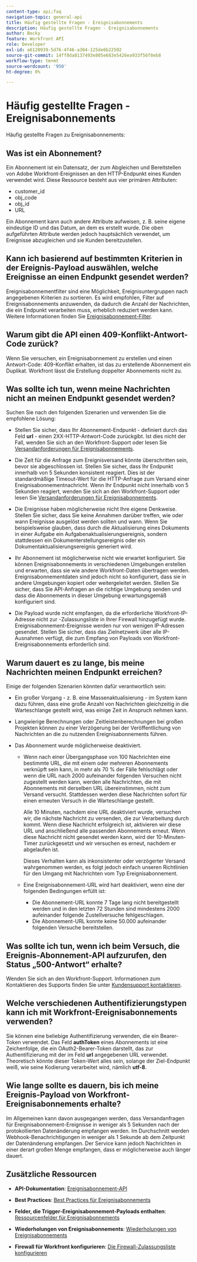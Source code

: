 ```yaml
---
content-type: api;faq
navigation-topic: general-api
title: Häufig gestellte Fragen - Ereignisabonnements
description: Häufig gestellte Fragen - Ereignisabonnements
author: Becky
feature: Workfront API
role: Developer
exl-id: a6120939-5d76-4f46-a304-125de6b22502
source-git-commit: 14ff8da8137493e805e683e5426ea933f56f8eb8
workflow-type: tm+mt
source-wordcount: '950'
ht-degree: 0%

---
```


# Häufig gestellte Fragen - Ereignisabonnements

<!--
{{highlighted-preview}}
-->

Häufig gestellte Fragen zu Ereignisabonnements:

## Was ist ein Abonnement?

Ein Abonnement ist ein Datensatz, der zum Abgleichen und Bereitstellen von Adobe Workfront-Ereignissen an den HTTP-Endpunkt eines Kunden verwendet wird. Diese Ressource besteht aus vier primären Attributen:

* customer_id
* obj_code
* obj_id
* URL

Ein Abonnement kann auch andere Attribute aufweisen, z. B. seine eigene eindeutige ID und das Datum, an dem es erstellt wurde. Die oben aufgeführten Attribute werden jedoch hauptsächlich verwendet, um Ereignisse abzugleichen und sie Kunden bereitzustellen.

## Kann ich basierend auf bestimmten Kriterien in der Ereignis-Payload auswählen, welche Ereignisse an einen Endpunkt gesendet werden?

Ereignisabonnementfilter sind eine Möglichkeit, Ereignisuntergruppen nach angegebenen Kriterien zu sortieren. Es wird empfohlen, Filter auf Ereignisabonnements anzuwenden, da dadurch die Anzahl der Nachrichten, die ein Endpunkt verarbeiten muss, erheblich reduziert werden kann. Weitere Informationen finden Sie [Ereignisabonnement-Filter](../../wf-api/general/event-subs-api.md#event).

## Warum gibt die API einen 409-Konflikt-Antwort-Code zurück?

Wenn Sie versuchen, ein Ereignisabonnement zu erstellen und einen Antwort-Code: 409-Konflikt erhalten, ist das zu erstellende Abonnement ein Duplikat. Workfront lässt die Erstellung doppelter Abonnements nicht zu.

## Was sollte ich tun, wenn meine Nachrichten nicht an meinen Endpunkt gesendet werden?

Suchen Sie nach den folgenden Szenarien und verwenden Sie die empfohlene Lösung:

* Stellen Sie sicher, dass Ihr Abonnement-Endpunkt - definiert durch das Feld **url** - einen 2XX-HTTP-Antwort-Code zurückgibt. Ist dies nicht der Fall, wenden Sie sich an den Workfront-Support oder lesen Sie [Versandanforderungen für Ereignisabonnements](../../wf-api/general/setup-event-sub-endpoint.md).

* Die Zeit für die Anfrage zum Ereignisversand könnte überschritten sein, bevor sie abgeschlossen ist. Stellen Sie sicher, dass Ihr Endpunkt innerhalb von 5 Sekunden konsistent reagiert. Dies ist der standardmäßige Timeout-Wert für die HTTP-Anfrage zum Versand einer Ereignisabonnementnachricht. Wenn Ihr Endpunkt nicht innerhalb von 5 Sekunden reagiert, wenden Sie sich an den Workfront-Support oder lesen Sie [Versandanforderungen für Ereignisabonnements](../../wf-api/general/setup-event-sub-endpoint.md).
* Die Ereignisse haben möglicherweise nicht Ihre eigene Denkweise. Stellen Sie sicher, dass Sie keine Annahmen darüber treffen, wie oder wann Ereignisse ausgelöst werden sollten und wann. Wenn Sie beispielsweise glauben, dass durch die Aktualisierung eines Dokuments in einer Aufgabe ein Aufgabenaktualisierungsereignis, sondern stattdessen ein Dokumenterstellungsereignis oder ein Dokumentaktualisierungsereignis generiert wird.
* Ihr Abonnement ist möglicherweise nicht wie erwartet konfiguriert. Sie können Ereignisabonnements in verschiedenen Umgebungen erstellen und erwarten, dass sie wie andere Workfront-Daten übertragen werden. Ereignisabonnementdaten sind jedoch nicht so konfiguriert, dass sie in andere Umgebungen kopiert oder weitergeleitet werden. Stellen Sie sicher, dass Sie API-Anfragen an die richtige Umgebung senden und dass die Abonnements in dieser Umgebung erwartungsgemäß konfiguriert sind.
* Die Payload wurde nicht empfangen, da die erforderliche Workfront-IP-Adresse nicht zur -Zulassungsliste in Ihrer Firewall hinzugefügt wurde. Ereignisabonnement-Ereignisse werden nur von wenigen IP-Adressen gesendet. Stellen Sie sicher, dass das Zielnetzwerk über alle IP-Ausnahmen verfügt, die zum Empfang von Payloads von Workfront-Ereignisabonnements erforderlich sind.

## Warum dauert es zu lange, bis meine Nachrichten meinen Endpunkt erreichen?

Einige der folgenden Szenarien könnten dafür verantwortlich sein:

* Ein großer Vorgang - z. B. eine Massenaktualisierung - im System kann dazu führen, dass eine große Anzahl von Nachrichten gleichzeitig in die Warteschlange gestellt wird, was einige Zeit in Anspruch nehmen kann.
* Langwierige Berechnungen oder Zeitleistenberechnungen bei großen Projekten können zu einer Verzögerung bei der Veröffentlichung von Nachrichten an die zu nutzenden Ereignisabonnements führen.
* Das Abonnement wurde möglicherweise deaktiviert.

   * Wenn nach einer Übergangsphase von 100 Nachrichten eine bestimmte URL, die mit einem oder mehreren Abonnements verknüpft sein kann, in mehr als 70 % der Fälle fehlschlägt oder wenn die URL nach 2000 aufeinander folgenden Versuchen nicht zugestellt werden kann, werden alle Nachrichten, die mit Abonnements mit derselben URL übereinstimmen, nicht zum Versand versucht. Stattdessen werden diese Nachrichten sofort für einen erneuten Versuch in die Warteschlange gestellt.

     Alle 10 Minuten, nachdem eine URL deaktiviert wurde, versuchen wir, die nächste Nachricht zu versenden, die zur Verarbeitung durch kommt. Wenn diese Nachricht erfolgreich ist, aktivieren wir diese URL und anschließend alle passenden Abonnements erneut. Wenn diese Nachricht nicht gesendet werden kann, wird der 10-Minuten-Timer zurückgesetzt und wir versuchen es erneut, nachdem er abgelaufen ist.

     Dieses Verhalten kann als inkonsistenter oder verzögerter Versand wahrgenommen werden, es folgt jedoch einfach unseren Richtlinien für den Umgang mit Nachrichten vom Typ Ereignisabonnement.

   * Eine Ereignisabonnement-URL wird hart deaktiviert, wenn eine der folgenden Bedingungen erfüllt ist:

      * Die Abonnement-URL konnte 7 Tage lang nicht bereitgestellt werden und in den letzten 72 Stunden sind mindestens 2000 aufeinander folgende Zustellversuche fehlgeschlagen.
      * Die Abonnement-URL konnte keine 50.000 aufeinander folgenden Versuche bereitstellen.

## Was sollte ich tun, wenn ich beim Versuch, die Ereignis-Abonnement-API aufzurufen, den Status „500-Antwort“ erhalte?

Wenden Sie sich an den Workfront-Support. Informationen zum Kontaktieren des Supports finden Sie unter [Kundensupport kontaktieren](../../workfront-basics/tips-tricks-and-troubleshooting/contact-customer-support.md).

## Welche verschiedenen Authentifizierungstypen kann ich mit Workfront-Ereignisabonnements verwenden?

Sie können eine beliebige Authentifizierung verwenden, die ein Bearer-Token verwendet. Das Feld **authToken** eines Abonnements ist eine Zeichenfolge, die ein OAuth2-Bearer-Token darstellt, das zur Authentifizierung mit der im Feld **url** angegebenen URL verwendet. Theoretisch könnte dieser Token-Wert alles sein, solange der Ziel-Endpunkt weiß, wie seine Kodierung verarbeitet wird, nämlich **utf-8**.

## Wie lange sollte es dauern, bis ich meine Ereignis-Payload von Workfront-Ereignisabonnements erhalte?

Im Allgemeinen kann davon ausgegangen werden, dass Versandanfragen für Ereignisabonnement-Ereignisse in weniger als 5 Sekunden nach der protokollierten Datenänderung empfangen werden. Im Durchschnitt werden Webhook-Benachrichtigungen in weniger als 1 Sekunde ab dem Zeitpunkt der Datenänderung empfangen. Der Service kann jedoch Nachrichten in einer derart großen Menge empfangen, dass er möglicherweise auch länger dauert.

## Zusätzliche Ressourcen

* **API-Dokumentation**: [Ereignisabonnement-API](../../wf-api/general/event-subs-api.md)

* **Best Practices**: [Best Practices für Ereignisabonnements](../../wf-api/general/event-sub-best-practice.md)

* **Felder, die Trigger-Ereignisabonnement-Payloads enthalten**: [Ressourcenfelder für Ereignisabonnements](../../wf-api/api/event-sub-resource-fields.md)

* **Wiederholungen von Ereignisabonnements**: [Wiederholungen von Ereignisabonnements](../../wf-api/api/event-sub-retries.md)

* **Firewall für Workfront konfigurieren**: [Die Firewall-Zulassungsliste konfigurieren](../../administration-and-setup/get-started-wf-administration/configure-your-firewall.md)
